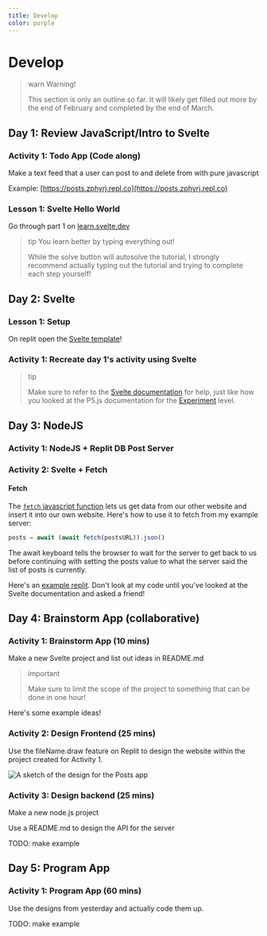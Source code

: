 ```yaml
---
title: Develop
color: purple
---
```


<script>
  import Previewer from "$lib/Previewer.svelte"
</script>

# Develop

> warn Warning!
>
> This section is only an outline so far. It will likely get filled out more by the end of February and completed by the end of March.

## Day 1: Review JavaScript/Intro to Svelte

### Activity 1: Todo App (Code along)

Make a text feed that a user can post to and delete from with pure javascript

Example: [https://posts.zphyrj.repl.co](https://posts.zphyrj.repl.co)

### Lesson 1: Svelte Hello World

Go through part 1 on [learn.svelte.dev](https://learn.svelte.dev)

> tip You learn better by typing everything out!
>
> While the solve button will autosolve the tutorial, I strongly recommend actually
> typing out the tutorial and trying to complete each step yourself!

## Day 2: Svelte

### Lesson 1: Setup

On replit open the [Svelte template](https://replit.com/@replit/Svelte?v=1)!

### Activity 1: Recreate day 1's activity using Svelte

> tip
>
> Make sure to refer to the
> [Svelte documentation](https://svelte.dev/docs#template-syntax)
> for help, just like how you looked at the P5.js documentation for the
> [Experiment](./experiment) level.

## Day 3: NodeJS

### Activity 1: NodeJS + Replit DB Post Server

### Activity 2: Svelte + Fetch

#### Fetch

The [`fetch` javascript function](https://developer.mozilla.org/en-US/docs/Web/API/Fetch_API/Using_Fetch) lets us get data from our other website and insert it into
our own website. Here's how to use it to fetch from my example server:

```js
posts = await (await fetch(postsURL)).json()
```

The await keyboard tells the browser to wait for the server to get back to us before
continuing with setting the posts value to what the server said the list of posts
is currently.

Here's an [example replit](https://replit.com/@zphyrj1/Posts). Don't look at my
code until you've looked at the Svelte documentation and asked a friend!

## Day 4: Brainstorm App (collaborative)

### Activity 1: Brainstorm App (10 mins)

Make a new Svelte project and list out ideas in README.md

> important
>
> Make sure to limit the scope of the project to something that can be done in one hour!

Here's some example ideas!

### Activity 2: Design Frontend (25 mins)

Use the fileName.draw feature on Replit to design the website within the project created for Activity 1.

![A sketch of the design for the Posts app](./d4/wireframe.png)

### Activity 3: Design backend (25 mins)

Make a new node.js project

Use a README.md to design the API for the server

TODO: make example

## Day 5: Program App

### Activity 1: Program App (60 mins)

Use the designs from yesterday and actually code them up.

TODO: make example
